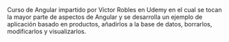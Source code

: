Curso de Angular impartido por Víctor Robles en Udemy en el cual se tocan la mayor parte de aspectos de Angular y se desarrolla un ejemplo de aplicación basado en productos, añadirlos a la base de datos, borrarlos, modificarlos y visualizarlos.
